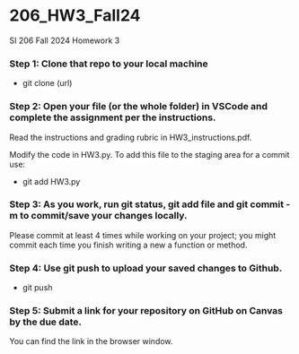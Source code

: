 # 206_HW3_Fall24
SI 206 Fall 2024 Homework 3

### Step 1: Clone that repo to your local machine

- git clone (url)

### Step 2: Open your file (or the whole folder) in VSCode and complete the assignment per the instructions.

Read the instructions and grading rubric in HW3_instructions.pdf.  

Modify the code in HW3.py.  To add this file to the staging area for a commit use:

- git add HW3.py
  
### Step 3: As you work, run git status, git add file and git commit -m <message> to commit/save your changes locally. 
Please commit at least 4 times while working on your project; you might commit each time you finish writing a new a function or method. 

### Step 4: Use git push to upload your saved changes to Github. 

- git push

### Step 5: Submit a link for your repository on GitHub on Canvas by the due date.

You can find the link in the browser window.

